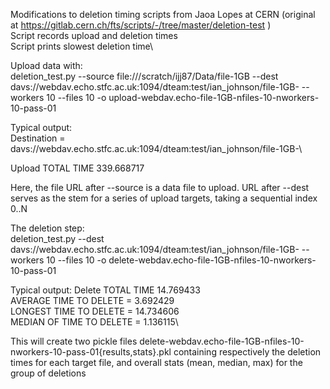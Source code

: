 Modifications to deletion timing scripts from Jaoa Lopes at CERN (original at 
https://gitlab.cern.ch/fts/scripts/-/tree/master/deletion-test )\
Script records upload and deletion times\
Script prints slowest deletion time\

Upload data with:\
deletion_test.py --source file:///scratch/ijj87/Data/file-1GB --dest davs://webdav.echo.stfc.ac.uk:1094/dteam:test/ian_johnson/file-1GB- 
--workers 10 --files 10 -o upload-webdav.echo-file-1GB-nfiles-10-nworkers-10-pass-01 

Typical output:\
Destination = davs://webdav.echo.stfc.ac.uk:1094/dteam:test/ian_johnson/file-1GB-\

Upload TOTAL TIME 339.668717

Here, the file URL after --source is a data file to upload. URL after --dest serves as the stem for a series of upload targets, taking a sequential index 0..N

The deletion step:\
deletion_test.py --dest davs://webdav.echo.stfc.ac.uk:1094/dteam:test/ian_johnson/file-1GB- 
--workers 10 --files 10 -o delete-webdav.echo-file-1GB-nfiles-10-nworkers-10-pass-01

Typical output:
Delete TOTAL TIME 14.769433\
AVERAGE TIME TO DELETE = 3.692429\
LONGEST TIME TO DELETE = 14.734606\
MEDIAN OF TIME TO DELETE = 1.136115\

This will create two pickle files delete-webdav.echo-file-1GB-nfiles-10-nworkers-10-pass-01{results,stats}.pkl containing respectively the deletion times for each target file, 
and overall stats (mean, median, max) for the group of deletions

